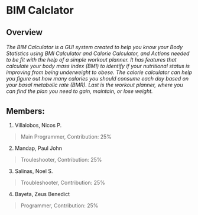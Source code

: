 # BIM Calclator

## Overview

###### The BIM Calculator is a GUI system created to help you know your Body Statistics using BMI Calculator and Calorie Calculator, and Actions needed to be fit with the help of a simple workout planner. It has features that calculate your body mass index (BMI) to identify if your nutritional status is improving from being underweight to obese. The calorie calculator can help you figure out how many calories you should consume each day based on your basal metabolic rate (BMR). Last is the workout planner, where you can find the plan you need to gain, maintain, or lose weight.



## Members:

1. Villalobos, Nicos P.
> Main Programmer, Contribution: 25%
2. Mandap, Paul John
> Trouleshooter, Contribution: 25%
3. Salinas, Noel S.
> Troubleshooter, Contribution: 25%
4. Bayeta, Zeus Benedict
> Programmer, Contribution: 25%
